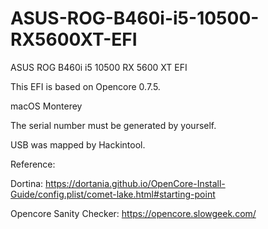 # ASUS-ROG-B460i-i5-10500-RX5600XT-EFI

ASUS ROG B460i i5 10500 RX 5600 XT EFI

This EFI is based on Opencore 0.7.5.

macOS Monterey

The serial number must be generated by yourself.

USB was mapped by Hackintool.

Reference: 

Dortina: https://dortania.github.io/OpenCore-Install-Guide/config.plist/comet-lake.html#starting-point

Opencore Sanity Checker: https://opencore.slowgeek.com/
